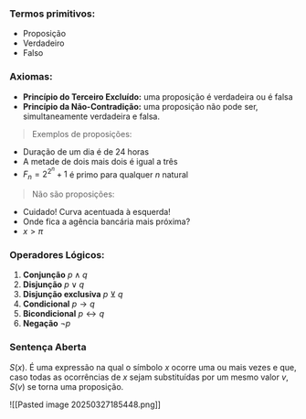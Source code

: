 ### Termos primitivos:
- Proposição
- Verdadeiro
- Falso

### Axiomas:
- **Princípio do Terceiro Excluído:** uma proposição é verdadeira ou é falsa
- **Princípio da Não-Contradição:** uma proposição não pode ser, simultaneamente verdadeira e falsa.

> Exemplos de proposições:
- Duração de um dia é de 24 horas
- A metade de dois mais dois é igual a três
- $F_n = 2^{2^n}+1$  é primo para qualquer $n$ natural

> Não são proposições:
- Cuidado! Curva acentuada à esquerda!
- Onde fica a agência bancária  mais próxima?
- $x>\pi$ 

### Operadores Lógicos:
1. **Conjunção** $p \land q$
2. **Disjunção** $p \lor q$
3. **Disjunção exclusiva** $p \veebar q$
4. **Condicional** $p \to q$
5. **Bicondicional** $p \leftrightarrow q$
6. **Negação** $\neg p$

### Sentença Aberta

$S(x)$. É uma expressão na qual o símbolo $x$ ocorre uma ou mais vezes e que, caso todas as ocorrências de $x$ sejam substituídas por um mesmo valor $v$, $S(v)$ se torna uma proposição.

![[Pasted image 20250327185448.png]]

